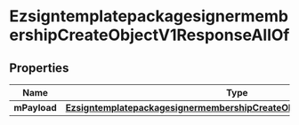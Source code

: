 

# EzsigntemplatepackagesignermembershipCreateObjectV1ResponseAllOf


## Properties

| Name | Type | Description | Notes |
|------------ | ------------- | ------------- | -------------|
|**mPayload** | [**EzsigntemplatepackagesignermembershipCreateObjectV1ResponseMPayload**](EzsigntemplatepackagesignermembershipCreateObjectV1ResponseMPayload.md) |  |  |



